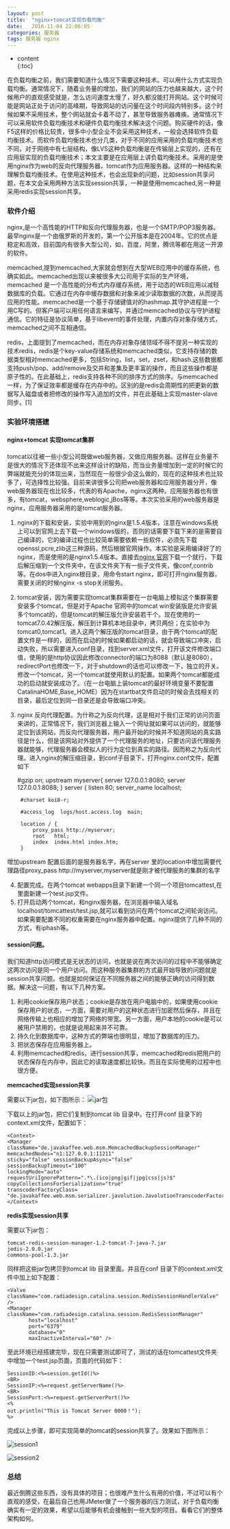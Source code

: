 ```yaml
---
layout: post
title:  "nginx+tomcat实现负载均衡"
date:   2016-11-04 22:06:05
categories: 服务器
tags: 服务器 nginx
---
```

* content  
{:toc}   

  
在负载均衡之前，我们需要知道什么情况下需要这种技术。可以用什么方式实现负载均衡。通常情况下，随着业务量的增加，我们的网站的压力也越来越大，这个时候用户的直观感受就是，怎么访问速度太慢了，好久都没能打开网站。这个时候可能是网站正处于访问的高峰期，导致网站的访问量在这个时间段内特别多。这个时候如果不采用技术，整个网站就会卡着不动了，甚至导致服务器瘫痪。通常情况下可以采用软件负载均衡技术和硬件负载均衡技术解决这个问题。购买硬件的话，像F5这样的价格比较贵，很多中小型企业不会采用这种技术，一般会选择软件负载均衡技术。而软件负载均衡技术也分几类，对于不同的应用采用的负载均衡技术也不同，对于网络中有七层结构，像LVS这种负载均衡是在传输层上实现的，还有在应用层实现的负载均衡技术；本文主要是在应用层上讲负载均衡技术。采用的是使用nginx作为web的反向代理服务器，tomcat作为应用服务器。这样的一种结构来理解负载均衡技术。在使用这种技术，也会出现新的问题，比如session共享问题，在本文会采用两种方法实现session共享，一种是使用memcached,另一种是采用redis实现session共享。
  




### 软件介绍
  
nginx,是一个高性能的HTTP和反向代理服务器，也是一个SMTP/POP3服务器。最早nginx是一个由俄罗斯的开发的，第一个公开版本是在2004年。它的优点是稳定和高效，目前国内有很多大型公司，如，百度，阿里，腾讯等都在用这一开源的软件。
  
memcached,提到memcached,大家就会想到在大型WEB应用中的缓存系统，也确实如此。memcached出现以来被很多大公司用于实际的生产环境，memcached 是一个高性能的分布式内存缓存系统，用于动态的WEB应用以减轻数据库的负载。它通过在内存中缓存数据和对象来减少读取数据的次数，从而提高应用的性能。memcached是一个基于存储键值对的hashmap.其守护进程是一个用C写的。但客户端可以用任何语言来编写，并通过memcached协议与守护进程通信。它的特征是协议简单，基于libevent的事件处理，内置内存对象存储方式，memcached之间不互相通信。
  
redis，上面提到了memcached，而在内存对象存储领域不得不提另一种实现的技术redis，redis是个key-value存储系统和memcached类似，它支持存储的数据类型相对memcached更多，包括String，list，set，zset，和hash.这些数据都支持push/pop、add/remove及交并和差集及更丰富的操作，而且这些操作都是原子性的。在此基础上，redis支持各种不同的排序方式的排序。与memcached一样，为了保证效率都是缓存在内存中的。区别的是redis会周期性的把更新的数据写入磁盘或者把修改的操作写入追加的文件，并在此基础上实现master-slave同步。[1]
  
### 实验环境搭建
  
#### nginx+tomcat 实现tomcat集群
  
tomcat以往被一些小型公司既做web服务器，又做应用服务器。这样在业务量不是很大的情况下还体现不出来这样设计的缺陷，而当业务量增加到一定的时候它的弊端就能充分的体现出来，当然现在一般很少会这么做的，现在的这种技术也比较多了，可选择性比较强。目前来讲很多公司把web服务器和应用服务器分开，像web服务器现在也比较多，代表的有Apache，nginx这两种。应用服务器也有很多，有tomcat，websphere,weblogic,jBos等等。本次实验采用的web服务器是nginx，应用服务器采用的是tomcat服务器。
  
1. nginx的下载和安装，实验中用到的nginx是1.5.4版本，注意在windows系统上可以到官网上去下载一个windows版的，否则的话需要下载下来的是需要自己编译的，它的编译过程也比较简单需要依赖一些软件，必须先下载openssl,pcre,zlib这三种源码，然后根据官网操作。本实验是采用编译好了的nginx，而是使用的是nginx1.5.4版本。直接去[nginx 官网](http://nginx.org)下载一个就行，下载后解压缩到一个文件夹中，在该文件夹下有一些子文件夹，像conf,contrib等。在dos中进入nginx根目录，用命令start nginx，即可打开nginx服务器，需要关闭的时候nginx -s stop关闭服务。
  
2. tomcat安装，因为需要实现tomcat集群需要在一台电脑上模拟这个集群需要安装多个tomcat，但是对于Apache 官网中的tomcat win安装版是允许安装多个tomcat的，但是tomcat的解压版允许安装若干个。现在使用的一tomcat7.0.42解压版，解压到计算机本地目录中，拷贝两份；在实验中为tomcat0,tomcat1。进入这两个解压版的tomcat目录，由于两个tomcat的配置文件是一样的，因而在启动的时候如果都启动的话，就会导致端口冲突，启动失败，所以需要进入conf目录，找到server.xml文件，打开该文件修改端口值，使用的是http协议因此修改connector的端口为8088（默认是8080），redirectPort也修改一下，对于shutdown的话也可以修改一下，独立的开关。修改一个tomcat，另一个tomcat就使用默认的配置。如果两个tomcat都能成功的启动就安装成功了。（在一台电脑上装tomcat的最好环境变量不要配置CatalinaHOME,Base_HOME）因为在startbat文件启动的时候会去找相关的目录，最后定位到同一目录还是会导致端口冲突。
3. nginx 反向代理配置。为什称之为反向代理，这是相对于我们正常的访问页面来讲的，正常情况下，我们浏览器上输入一个网址就如果可以访问的，就能够定位到该网站，而反向代理服务器，用户最开始的时候并不知道网站的真实路径是什么，但是该网站对外提供了一个代理服务的地址，只要访问该代理服务器就能够，代理服务器会模拟人的行为定位到真实的路径。因而称之为反向代理。进入nginx的解压缩目录，到conf子目录下，打开nginx.conf文件，配置如下
  
    
    #gzip  on;
    upstream myserver{
        server 127.0.0.1:8080;
        server 127.0.0.1:8088;
    }
    server {
        listen       80;
        server_name  localhost;

        #charset koi8-r;

        #access_log  logs/host.access.log  main;

        location / {
            proxy_pass http://myserver;
            root   html;
            index  index.html index.htm;
        }

增加upstream 配置后面的是服务器名字，再在server 里的location中增加需要代理路径proxy_pass http://myserver,myserver就是刚才被代理服务的集群的名字
  
4. 配置完成。在两个tomcat webapps目录下新建一个同一个项目tomcattest,在里面新建一个test.jsp文件。
5. 打开启动两个tomcat，和nginx服务器，在浏览器中输入域名localhost/tomcattest/test.jsp,就可以看到访问在两个tomcat之间轮询访问。如果需要配置不同的权重需要在nginx服务器中配置。nginx提供了几种不同的方式，有iphash等。
  
#### session问题。
  
我们知道http访问模式是无状态的访问，也就是说在两次访问的过程中不能够确定这两次访问是同一个用户访问。而这种服务器集群的方式最开始导致的问题就是session共享问题。也就是如何保证在不同服务器之间的能够正确的访问得到数据。解决这一问题，有以下几种方案。
1. 利用cookie保存用户状态；cookie是存放在用户电脑中的，如果使用cookie保存用户的状态，一方面，需要对用户的这种状态进行加密然后保存，并且在网络传输上也相应的增加了网络的带宽。另一方面，用户本地的cookie是可以被用户禁用的，也就是说用起来并不可靠。
2. 持久化到数据库中，这种方式的弊端也很明显，增加了数据库的压力。
3. 把状态保存在应用服务器上。
4. 利用memcached和redis，进行session共享，memcached和redis把用户的状态保存在内存中，因此它的读取速度都比较快。而且在实际使用的过程中也很方便。
  

**memcached实现session共享**
  
需要以下jar包，如下图所示：
![jar包](http://o886hn2n8.bkt.clouddn.com//sessionshare/jar%20image.png)
  
下载以上的jar包，把它们复制到tomcat lib 目录中。在打开conf 目录下的context.xml文件，配置如下：
  
    <Context>
    <Manager className="de.javakaffee.web.msm.MemcachedBackupSessionManager" 
    memcachedNodes="n1:127.0.0.1:11211" 
    sticky="false" sessionBackupAsync="false" 
    sessionBackupTimeout="100" 
    lockingMode="auto"
    requestUriIgnorePattern=".*\.(ico|png|gif|jpg|css|js)$" 
    copyCollectionsForSerialization="true" 
    transcoderFactoryClass=  "de.javakaffee.web.msm.serializer.javolution.JavolutionTranscoderFactory"/>
    </Context>
  
**redis实现session共享**
  
需要以下jar包：
  
    tomcat-redis-session-manager-1.2-tomcat-7-java-7.jar
    jedis-2.0.0.jar
    commons-pool-1.3.jar
  
同样把这些jar包拷贝到tomcat lib 目录里面。并且在conf
目录下的context.xml文件中加上如下配置：
    

    <Valve className="com.radiadesign.catalina.session.RedisSessionHandlerValve" />
    <Manager className="com.radiadesign.catalina.session.RedisSessionManager"
           host="localhost"
           port="6379"
           database="0"
           maxInactiveInterval="60" />
  
至此环境已经搭建完毕，现在只需要测试即可了，测试的话在tomcattest文件夹中增加一个test.jsp页面，页面的代码如下：
  
    SessionID:<%=session.getId()%>  
    <BR>  
    SessionIP:<%=request.getServerName()%>  
    <BR>  
    SessionPort:<%=request.getServerPort()%>  
    <%  
    out.println("This is Tomcat Server 0000！");  
    %>
  
完成以上步骤，即可实现简单的tomcat的session共享了。效果如下图所示：
  
![session1](http://o886hn2n8.bkt.clouddn.com//sessionshare/sessionshare1.png)
  
![session2](http://o886hn2n8.bkt.clouddn.com//sessionshare/sessionshared2.png)
  
### 总结  
  
最近倒腾这些东西，没有具体的项目；也很难产生什么有用的价值，不过可以有个直观的感受，在最后自己也用JMeter做了一个服务器的压力测试，对于负载均衡确实有一定的效果，希望以后能够有机会接触到一些大型的项目。看看它们的整体架构如何。
